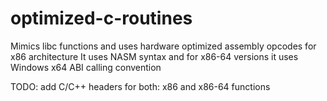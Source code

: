 # optimized-c-routines
Mimics libc functions and uses hardware optimized assembly opcodes for x86 architecture
It uses NASM syntax and for x86-64 versions it uses Windows x64 ABI calling convention

TODO: add C/C++ headers for both: x86 and x86-64 functions
